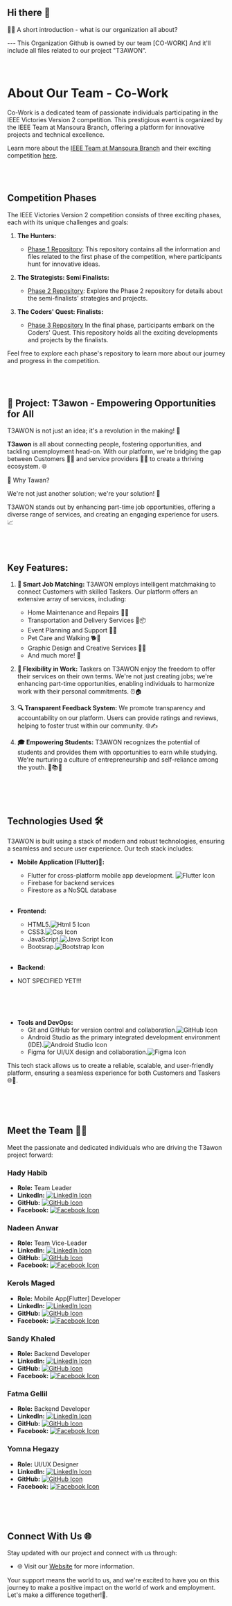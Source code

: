## Hi there 👋
🙋‍♀️ A short introduction - what is our organization all about?  

--- This Organization Github is owned by our team [CO-WORK] And it'll include all files related to our project "T3AWON".<br><br><br>
                                               


# About Our Team - Co-Work

Co-Work is a dedicated team of passionate individuals participating in the IEEE Victories Version 2 competition. This prestigious event is organized by the IEEE Team at Mansoura Branch, offering a platform for innovative projects and technical excellence.


Learn more about the [IEEE Team at Mansoura Branch](https://www.ieeemansb.org/?fbclid=IwAR1GXg2I9sG_MnpfTM_k7Fi0rj3TAx72kKMpOFolnJKGFoimmU6mv5II2SA) and their exciting competition [here](https://www.ieeemansb.org/events/ieee-victoris-20).

<br><br>

## Competition Phases

The IEEE Victories Version 2 competition consists of three exciting phases, each with its unique challenges and goals:

1. **The Hunters:**
   - [Phase 1 Repository](https://github.com/CO-skill-swap-WORK/Phase-1): This repository contains all the information and files related to the first phase of the competition, where participants hunt for innovative ideas.

2. **The Strategists: Semi Finalists:**
   - [Phase 2 Repository](https://github.com/CO-skill-swap-WORK/Phase-2): Explore the Phase 2 repository for details about the semi-finalists' strategies and projects.

3. **The Coders' Quest: Finalists:**
   - [Phase 3 Repository](https://github.com/CO-skill-swap-WORK/Phase-3) In the final phase, participants embark on the Coders' Quest. This repository holds all the exciting developments and projects by the finalists.

Feel free to explore each phase's repository to learn more about our journey and progress in the competition. 

<br><br>

## 🚀 Project: T3awon - Empowering Opportunities for All

T3AWON is not just an idea; it's a revolution in the making! 🌟

**T3awon** is all about connecting people, fostering opportunities, and tackling unemployment head-on. With our platform, we're bridging the gap between Customers 👩‍💼 and service providers 👨‍🔧 to create a thriving ecosystem. 🌐


🧐 Why Tawan?

We're not just another solution; we're your solution! 🤝

T3AWON stands out by enhancing part-time job opportunities, offering a diverse range of services, and creating an engaging experience for users. 📈  


<br><br>


## Key Features:

1. **🤝 Smart Job Matching:** T3AWON employs intelligent matchmaking to connect Customers with skilled Taskers. Our platform offers an extensive array of services, including:

   - Home Maintenance and Repairs 🔧🏡
   - Transportation and Delivery Services 🚚📦
   - Event Planning and Support 🎉🤝
   - Pet Care and Walking 🐕🚶
   - Graphic Design and Creative Services 🎨💼
   - And much more! 🌟

2. **🔄 Flexibility in Work:** Taskers on T3AWON enjoy the freedom to offer their services on their own terms. We're not just creating jobs; we're enhancing part-time opportunities, enabling individuals to harmonize work with their personal commitments. ⏰🏠

3. **🔍 Transparent Feedback System:** We promote transparency and accountability on our platform. Users can provide ratings and reviews, helping to foster trust within our community. 🌐✍️

4. **🎓 Empowering Students:** T3AWON recognizes the potential of students and provides them with opportunities to earn while studying. We're nurturing a culture of entrepreneurship and self-reliance among the youth. 💼📚🚀    

<br><br><br>


## Technologies Used 🛠️

T3AWON is built using a stack of modern and robust technologies, ensuring a seamless and secure user experience. Our tech stack includes:

- **Mobile Application (Flutter)📱:**
  - Flutter for cross-platform mobile app development. ![Flutter Icon](/images/flutter.png)
  - Firebase for backend services
  - Firestore as a NoSQL database  <br><br>

    
 
- **Frontend:**
  - HTML5.![Html 5 Icon](/images/html.png)
  - CSS3.![Css Icon](/images/css.png)
  - JavaScript.![Java Script Icon](/images/javascript.png) 
  - Bootsrap.![Bootstrap Icon](/images/bootstrap.png)  <br><br>

    

- **Backend:**
- NOT SPECIFIED YET!!! <br><br>

<br><br>


- **Tools and DevOps:**
  - Git and GitHub for version control and collaboration.![GitHub Icon](/images/github1.png)
  - Android Studio as the primary integrated development environment (IDE).![Android Studio Icon](/images/android-studio.png)
  - Figma for UI/UX design and collaboration.![Figma Icon](/images/figma.png)

This tech stack allows us to create a reliable, scalable, and user-friendly platform, ensuring a seamless experience for both Customers and Taskers 🌐👥.  


<br><br><br>



## Meet the Team 👩‍💻

Meet the passionate and dedicated individuals who are driving the T3awon project forward:

### Hady Habib 
- **Role:** Team Leader
- **LinkedIn:** [![LinkedIn Icon](/images/linkedin.png)](http://www.linkedin.com/in/hady-habib-2914b9216)
- **GitHub:** [![GitHub Icon](/images/github1.png)](https://github.com/hadyhabib)
- **Facebook:** [![Facebook Icon](/images/facebook.png)](https://www.facebook.com/hady.m.habib)

### Nadeen Anwar 
- **Role:** Team Vice-Leader
- **LinkedIn:** [![LinkedIn Icon](/images/linkedin.png)](https://www.linkedin.com/in/janesmith)
- **GitHub:** [![GitHub Icon](/images/github1.png)](https://github.com/janesmith)
- **Facebook:** [![Facebook Icon](/images/facebook.png)](https://www.facebook.com/janesmith)

### Kerols Maged 
- **Role:** Mobile App[Flutter] Developer
- **LinkedIn:** [![LinkedIn Icon](/images/linkedin.png)](https://www.linkedin.com/in/markjohnson)
- **GitHub:** [![GitHub Icon](/images/github1.png)](https://github.com/markjohnson)
- **Facebook:** [![Facebook Icon](/images/facebook.png)](https://www.facebook.com/markjohnson)

### Sandy Khaled 
- **Role:** Backend Developer
- **LinkedIn:** [![LinkedIn Icon](/images/linkedin.png)](https://www.linkedin.com/in/sandy-khaled-584b31224)
- **GitHub:** [![GitHub Icon](/images/github1.png)](https://github.com/sandykhaled)
- **Facebook:** [![Facebook Icon](/images/facebook.png)](https://www.facebook.com/profile.php?id=100004811612421&mibextid=2JQ9oc)

### Fatma Gellil 
- **Role:** Backend Developer
- **LinkedIn:** [![LinkedIn Icon](/images/linkedin.png)](https://www.linkedin.com/in/fatma-gelil-03b455222)
- **GitHub:** [![GitHub Icon](/images/github1.png)](https://github.com/fatma-gelil)
- **Facebook:** [![Facebook Icon](/images/facebook.png)](https://www.facebook.com/profile.php?id=100076444243883&mibextid=LQQJ4d)

### Yomna Hegazy 
- **Role:** UI/UX Designer
- **LinkedIn:** [![LinkedIn Icon](/images/linkedin.png)](https://www.linkedin.com/in/yomna-hegazy-484523289)
- **GitHub:** [![GitHub Icon](/images/github1.png)](https://github.com/Yomnahehazy)
- **Facebook:** [![Facebook Icon](/images/facebook.png)](https://www.facebook.com/yomna.hegazy.35?mibextid=cejktS)


<br><br><br> 


## Connect With Us 🌐

Stay updated with our project and connect with us through:

- 🌐 Visit our [Website](https://www.tawanproject.com) for more information.

Your support means the world to us, and we're excited to have you on this journey to make a positive impact on the world of work and employment. Let's make a difference together!💙.




<!--

**Here are some ideas to get you started:**

🙋‍♀️ A short introduction - what is your organization all about?
🌈 Contribution guidelines - how can the community get involved?
👩‍💻 Useful resources - where can the community find your docs? Is there anything else the community should know?
🍿 Fun facts - what does your team eat for breakfast?
🧙 Remember, you can do mighty things with the power of [Markdown](https://docs.github.com/github/writing-on-github/getting-started-with-writing-and-formatting-on-github/basic-writing-and-formatting-syntax)
-->
